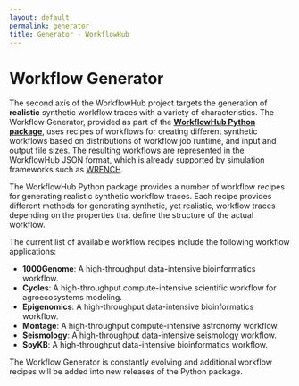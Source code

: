 ```yaml
---
layout: default
permalink: generator
title: Generator - WorkflowHub
---
```


# Workflow Generator

The second axis of the WorkflowHub project targets the generation of 
**realistic** synthetic workflow traces with a variety of characteristics. 
The Workflow Generator, provided as part of the **[WorkflowHub Python 
package](http://workflowhub.readthedocs.io)**, uses recipes of workflows 
for creating different synthetic workflows based on distributions of 
workflow job runtime, and input and output file sizes. The resulting 
workflows are represented in the WorkflowHub JSON format, which is 
already supported by simulation frameworks such as 
[WRENCH](https://wrench-project.org).

The WorkflowHub Python package provides a number of workflow recipes for 
generating realistic synthetic workflow traces. Each recipe provides
different methods for generating synthetic, yet realistic, workflow 
traces depending on the properties that define the structure of the 
actual workflow.

The current list of available workflow recipes include the following
workflow applications:

- **1000Genome**: A high-throughput data-intensive bioinformatics 
                  workflow.
- **Cycles**: A high-throughput compute-intensive scientific workflow 
              for agroecosystems modeling.
- **Epigenomics**: A high-throughput data-intensive bioinformatics 
                   workflow.
- **Montage**: A high-throughput compute-intensive astronomy workflow.
- **Seismology**: A high-throughput data-intensive seismology workflow.
- **SoyKB**: A high-throughput data-intensive bioinformatics workflow.

The Workflow Generator is constantly evolving and additional workflow
recipes will be added into new releases of the Python package.
